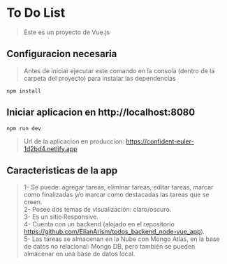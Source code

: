 # To Do List 
> Este es un proyecto de Vue.js

## Configuracion necesaria

> Antes de iniciar ejecutar este comando en la consola (dentro de la carpeta del proyecto) para instalar las dependencias
```
npm install
```

## Iniciar aplicacion en http://localhost:8080
```
npm run dev
```

> Url de la aplicacion en produccion: https://confident-euler-1d2bd4.netlify.app

## Caracteristicas de la app 
> 1- Se puede: agregar tareas, eliminar tareas, editar tareas, marcar como finalizadas y/o marcar como destacadas las tareas que se creen.<br/>
> 2- Posee dos temas de visualización: claro/oscuro.<br/>
> 3- Es un sitio Responsive. <br/>
> 4- Cuenta con un backend (alojado en el repositorio https://github.com/ElianArism/todos_backend_node-vue_app). <br/>
> 5- Las tareas se almacenan en la Nube con Mongo Atlas, en la base de datos no relacional: Mongo DB, pero también se pueden almacenar en una base de datos local. 
